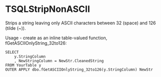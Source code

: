 # TSQLStripNonASCII
Strips a string leaving only ASCII characters between 32 (space) and 126 (tilde (~)).

Usage - create as an inline table-valued function, fGetASCIIOnlyString_32to126:

	SELECT 
		y.StringColumn
		, NewStringColumn = NewStr.CleanedString
	FROM YourTable y
	OUTER APPLY dbo.fGetASCIIOnlyString_32to126(y.StringColumn) NewStr
